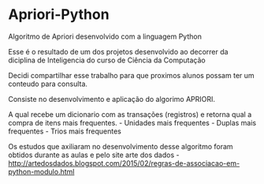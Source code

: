 # Apriori-Python
Algoritmo de Apriori desenvolvido com a linguagem Python

Esse é o resultado de um dos projetos desenvolvido ao decorrer da diciplina de Inteligencia do curso de Ciência da Computação

Decidi compartilhar esse trabalho para que proximos alunos possam ter um conteudo para consulta.

Consiste no desenvolvimento e aplicação do algorimo APRIORI.

A qual recebe um dicionario com as transações (registros) e retorna qual a compra de itens mais frequentes.
	-	Unidades mais frequentes
	-	Duplas mais frequentes 
	-	Trios mais frequentes

Os estudos que axiliaram no desenvolvimento desse algoritmo foram obtidos durante as aulas e pelo site arte dos dados
	-	http://artedosdados.blogspot.com/2015/02/regras-de-associacao-em-python-modulo.html
